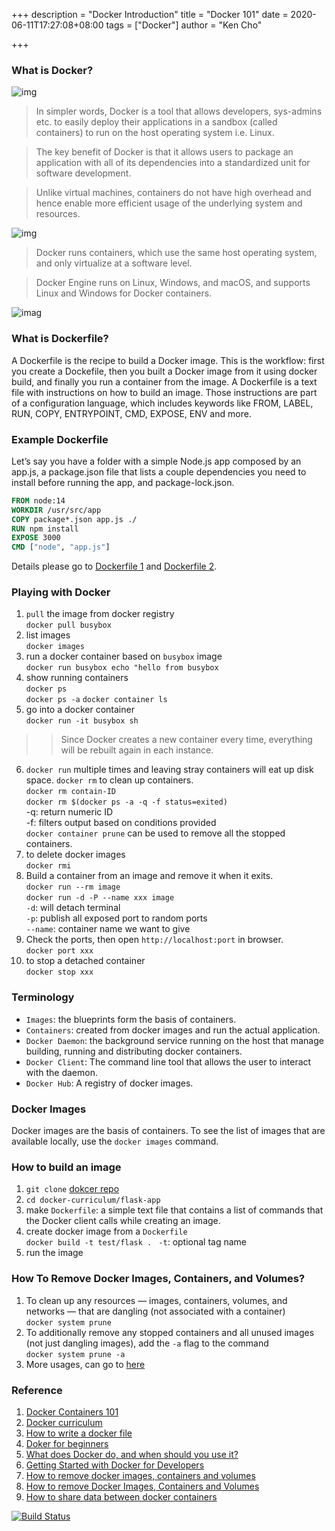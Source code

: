 +++
description = "Docker Introduction"
title = "Docker 101"
date = 2020-06-11T17:27:08+08:00
tags = ["Docker"]
author = "Ken Cho"

+++

### What is Docker?
![img](/image/docker_beginner.webp)

> In simpler words, Docker is a tool that allows developers, sys-admins etc. to easily deploy their applications in a sandbox (called containers) to run on the host operating system i.e. Linux.

>The key benefit of Docker is that it allows users to package an application with all of its dependencies into a standardized unit for software development.

>Unlike virtual machines, containers do not have high overhead and hence enable more efficient usage of the underlying system and resources.

![img](/image/docker_os.jpeg)
>Docker runs containers, which use the same host operating system, and only virtualize at a software level.

>Docker Engine runs on Linux, Windows, and macOS, and supports Linux and Windows for Docker containers.

![imag](/image/docker_flow.jpeg)

### What is Dockerfile?
A Dockerfile is the recipe to build a Docker image.
This is the workflow: first you create a Dockefile, then you built a Docker image from it using docker build, and finally you run a container from the image.
A Dockerfile is a text file with instructions on how to build an image.
Those instructions are part of a configuration language, which includes keywords like FROM, LABEL, RUN, COPY, ENTRYPOINT, CMD, EXPOSE, ENV and more.

### Example Dockerfile
Let’s say you have a folder with a simple Node.js app composed by an app.js, a package.json file that lists a couple dependencies you need to install before running the app, and package-lock.json.  
```dockerfile
FROM node:14
WORKDIR /usr/src/app
COPY package*.json app.js ./
RUN npm install
EXPOSE 3000
CMD ["node", "app.js"]
```
Details please go to [Dockerfile 1](https://flaviocopes.com/docker-dockerfiles/) and [Dockerfile 2](https://flaviocopes.com/docker-node-container-example/).

### Playing with Docker
1. `pull` the image from docker registry  
`docker pull busybox`  
2. list images  
`docker images`  
3. run a docker container based on `busybox` image  
`docker run busybox echo "hello from busybox`   
4. show running containers  
`docker ps`  
`docker ps -a` 
`docker container ls`   
5. go into a docker container  
`docker run -it busybox sh`  
>>Since Docker creates a new container every time, everything will be rebuilt again in each instance.
6. `docker run` multiple times and leaving stray containers will eat up disk space. `docker rm` to clean up containers.  
`docker rm contain-ID`  
`docker rm $(docker ps -a -q -f status=exited)`  
-q: return numeric ID  
-f: filters output based on conditions provided  
`docker container prune` can be used to remove all the stopped containers. 
7. to delete docker images  
`docker rmi`   
8. Build a container from an image and remove it when it exits.  
`docker run --rm image`  
`docker run -d -P --name xxx image`  
`-d`: will detach terminal  
`-p`: publish all exposed port to random ports  
`--name`: container name we want to give   
9. Check the ports, then open `http://localhost:port` in browser.  
`docker port xxx`  
10. to stop a detached container  
`docker stop xxx`  


### Terminology
- `Images`: the blueprints form the basis of containers.  
- `Containers`: created from docker images and run the actual application.  
- `Docker Daemon`: the background service running on the host that manage building, running and distributing docker containers.
- `Docker Client`: The command line tool that allows the user to interact with the daemon.  
- `Docker Hub`: A registry of docker images.  

### Docker Images
Docker images are the basis of containers. To see the list of images that are available locally, use the `docker images` command.

### How to build an image
1. `git clone` [dokcer repo](https://github.com/prakhar1989/docker-curriculum)  
2. `cd docker-curriculum/flask-app`  
3. make `Dockerfile`: a simple text file that contains a list of commands that the Docker client calls while creating an image.
4. create docker image from a `Dockerfile`  
`docker build -t test/flask . `
`-t`: optional tag name  
5. run the image  

### How To Remove Docker Images, Containers, and Volumes?
1. To clean up any resources — images, containers, volumes, and networks — that are dangling (not associated with a container)  
`docker system prune`  
2. To additionally remove any stopped containers and all unused images (not just dangling images), add the `-a` flag to the command  
`docker system prune -a`  
3. More usages, can go to [here](https://www.digitalocean.com/community/tutorials/how-to-remove-docker-images-containers-and-volumes)  






### Reference
1. [Docker Containers 101](https://www.youtube.com/watch?v=eGz9DS-aIeY)
2. [Docker curriculum](https://docker-curriculum.com/)
3. [How to write a docker file](https://semaphoreci.com/blog/docker-benefits)
4. [Doker for beginners](https://github.com/groda/big_data/blob/master/docker_for_beginners.md)
5. [What does Docker do, and when should you use it?](https://www.cloudsavvyit.com/490/what-does-docker-do-and-when-should-you-use-it/)
6. [Getting Started with Docker for Developers](https://dev.to/pavanbelagatti/getting-started-with-docker-for-developers-3apo)
7. [How to remove docker images, containers and volumes](https://www.digitalocean.com/community/tutorials/how-to-remove-docker-images-containers-and-volumes)
8. [How to remove Docker Images, Containers and Volumes](https://www.digitalocean.com/community/tutorials/how-to-remove-docker-images-containers-and-volumes)
9. [How to share data between docker containers](https://www.digitalocean.com/community/tutorials/how-to-share-data-between-docker-containers)

[![Build Status](https://travis-ci.org/kencho51/gigathing.svg?branch=master)](https://travis-ci.org/kencho51/gigathing)
